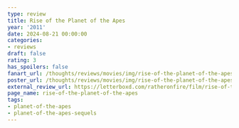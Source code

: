 ```yaml
---
type: review
title: Rise of the Planet of the Apes
year: '2011'
date: 2024-08-21 00:00:00
categories:
- reviews
draft: false
rating: 3
has_spoilers: false
fanart_url: /thoughts/reviews/movies/img/rise-of-the-planet-of-the-apes_fanart.png
poster_url: /thoughts/reviews/movies/img/rise-of-the-planet-of-the-apes_poster.png
external_review_url: https://letterboxd.com/ratheronfire/film/rise-of-the-planet-of-the-apes/
page_name: rise-of-the-planet-of-the-apes
tags:
- planet-of-the-apes
- planet-of-the-apes-sequels
---
```


